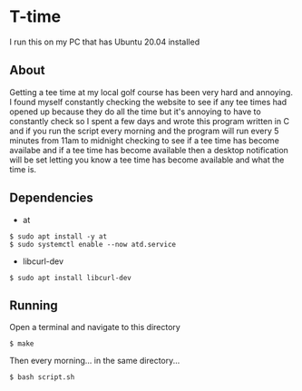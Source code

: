 # T-time

I run this on my PC that has Ubuntu 20.04 installed

## About

Getting a tee time at my local golf course has been very hard and annoying. I found myself constantly checking the website to see if any tee times had opened up because they do all the time but it's annoying to have to constantly check so I spent a few days and wrote this program written in C and if you run the script every morning and the program will run every 5 minutes from 11am to midnight checking to see if a tee time has become availabe and if a tee time has become available then a desktop notification will be set letting you know a tee time has become available and what the time is.

## Dependencies
- at
```
$ sudo apt install -y at
$ sudo systemctl enable --now atd.service
```
- libcurl-dev
```
$ sudo apt install libcurl-dev
```

## Running
Open a terminal and navigate to this directory
```
$ make
```
Then every morning... in the same directory...
```
$ bash script.sh
```
